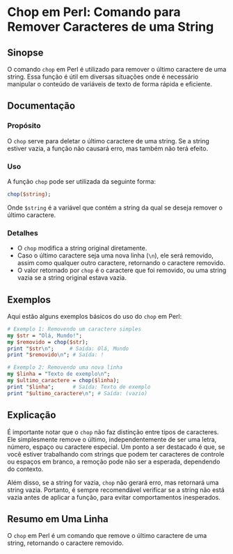 <!--
Meta Description: # Chop em Perl: Comando para Remover Caracteres de uma String ## Sinopse O comando `chop` em Perl é utilizado para remover o último caractere de uma s...
Meta Keywords: string, chop, caractere, uma, perl
-->

# Chop em Perl: Comando para Remover Caracteres de uma String

## Sinopse
O comando `chop` em Perl é utilizado para remover o último caractere de uma string. Essa função é útil em diversas situações onde é necessário manipular o conteúdo de variáveis de texto de forma rápida e eficiente.

## Documentação
### Propósito
O `chop` serve para deletar o último caractere de uma string. Se a string estiver vazia, a função não causará erro, mas também não terá efeito.

### Uso
A função `chop` pode ser utilizada da seguinte forma:

```perl
chop($string);
```

Onde `$string` é a variável que contém a string da qual se deseja remover o último caractere.

### Detalhes
- O `chop` modifica a string original diretamente.
- Caso o último caractere seja uma nova linha (`\n`), ele será removido, assim como qualquer outro caractere, retornando o caractere removido.
- O valor retornado por `chop` é o caractere que foi removido, ou uma string vazia se a string original estava vazia.

## Exemplos
Aqui estão alguns exemplos básicos do uso do `chop` em Perl:

```perl
# Exemplo 1: Removendo um caractere simples
my $str = "Olá, Mundo!";
my $removido = chop($str);
print "$str\n";     # Saída: Olá, Mundo
print "$removido\n"; # Saída: !

# Exemplo 2: Removendo uma nova linha
my $linha = "Texto de exemplo\n";
my $ultimo_caractere = chop($linha);
print "$linha";      # Saída: Texto de exemplo
print "$ultimo_caractere\n"; # Saída: (vazio)
```

## Explicação
É importante notar que o `chop` não faz distinção entre tipos de caracteres. Ele simplesmente remove o último, independentemente de ser uma letra, número, espaço ou caractere especial. Um ponto a ser destacado é que, se você estiver trabalhando com strings que podem ter caracteres de controle ou espaços em branco, a remoção pode não ser a esperada, dependendo do contexto.

Além disso, se a string for vazia, `chop` não gerará erro, mas retornará uma string vazia. Portanto, é sempre recomendável verificar se a string não está vazia antes de aplicar a função, para evitar comportamentos inesperados.

## Resumo em Uma Linha
O `chop` em Perl é um comando que remove o último caractere de uma string, retornando o caractere removido.